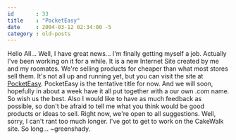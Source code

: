 ```yaml
---
id       : 33
title    : "PocketEasy"
date     : 2004-03-12 02:34:00 -5
category : old-posts
---
```


Hello All...  Well, I have great news... I'm finally getting myself a job.  Actually I've been working on it for a while.  It is a new Internet Site created by me and my roomates.  We're selling products for cheaper than what most stores sell them.  It's not all up and running yet, but you can visit the site at <a href="http://" title="Link No Longer Available"> PocketEasy</a>.  PocketEasy is the tentative title for now.  And we will soon, hopefully in about a week have it all put together with a our own .com name.  So wish us the best.  Also I would like to have as much feedback as possible, so don't be afraid to tell me what you think would be good products or ideas to sell.  Right now, we're open to all suggestions.  Well, sorry, I can't rant too much longer.  I've got to get to work on the CakeWalk site.  So long...  ~greenshady.
